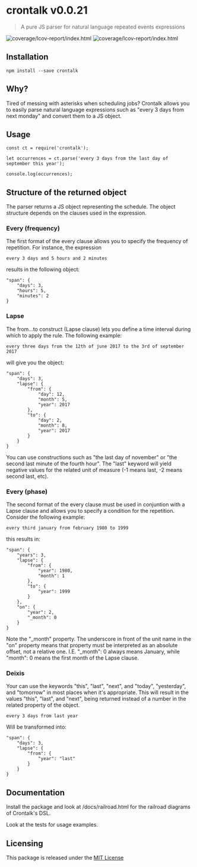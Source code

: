 # crontalk v0.0.21
> A pure JS parser for natural language repeated events expressions

![coverage/lcov-report/index.html](https://img.shields.io/badge/tests-passing-green.svg)
![coverage/lcov-report/index.html](https://img.shields.io/badge/coverage-68.32-green.svg)


## Installation

	npm install --save crontalk



## Why?

Tired of messing with asterisks when scheduling jobs? Crontalk allows you to easily parse natural language expressions such as "every 3 days from next monday" and convert them to a JS object.


## Usage

	const ct = require('crontalk');

	let occurrences = ct.parse('every 3 days from the last day of september this year');

	console.log(occurrences);


## Structure of the returned object

The parser returns a JS object representing the schedule. The object structure depends on the clauses used in the expression.


### Every (frequency)

The first format of the every clause allows you to specify the frequency of repetition. For instance, the expression

	every 3 days and 5 hours and 2 minutes

results in the following object:

	"span": {
		"days": 3,
		"hours": 5,
		"minutes": 2
	}


### Lapse

The from...to construct (Lapse clause) lets you define a time interval during which to apply the rule. The following example:

	every three days from the 12th of june 2017 to the 3rd of september 2017

will give you the object:

	"span": {
		"days": 3,
		"lapse": {
			"from": {
				"day": 12,
				"month": 5,
				"year": 2017
			},
			"to": {
				"day": 2,
				"month": 8,
				"year": 2017
			}
		}
	}

You can use constructions such as "the last day of november" or "the second last minute of the fourth hour". The "last" keyword will yield negative values for the related unit of measure (-1 means last, -2 means second last, etc).


### Every (phase)

The second format of the every clause must be used in conjuntion with a Lapse clause and allows you to specify a condition for the repetition. Consider the following example:

	every third january from february 1980 to 1999

this results in:

	"span": {
		"years": 3,
		"lapse": {
			"from": {
				"year": 1980,
				"month": 1
			},
			"to": {
				"year": 1999
			}
		},
		"on": {
			"year": 2,
			"_month": 0
		}
	}

Note the "_month" property. The underscore in front of the unit name in the "on" property means that property must be interpreted as an absolute offset, not a relative one. I.E. "_month": 0 always means January, while "month": 0 means the first month of the Lapse clause.

### Deixis

Your can use the keywords "this", "last", "next", and "today", "yesterday", and "tomorrow" in most places when it's appropriate. This will result in the values "this", "last", and "next", being returned instead of a number in the related property of the object.

	every 3 days from last year

Will be transformed into:

	"span": {
		"days": 3,
		"lapse": {
			"from": {
				"year": "last" 
			}
		}
	}




## Documentation

Install the package and look at /docs/railroad.html for the railroad diagrams of Crontalk's DSL.

Look at the tests for usage examples.



## Licensing

This package is released under the [MIT License](https://opensource.org/licenses/MIT)

